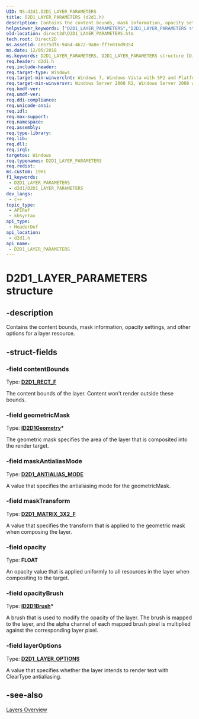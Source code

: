 ```yaml
---
UID: NS:d2d1.D2D1_LAYER_PARAMETERS
title: D2D1_LAYER_PARAMETERS (d2d1.h)
description: Contains the content bounds, mask information, opacity settings, and other options for a layer resource.
helpviewer_keywords: ["D2D1_LAYER_PARAMETERS","D2D1_LAYER_PARAMETERS structure [Direct2D]","d2d1/D2D1_LAYER_PARAMETERS","direct2d.D2D1_LAYER_PARAMETERS"]
old-location: direct2d\D2D1_LAYER_PARAMETERS.htm
tech.root: Direct2D
ms.assetid: ce575df6-9464-4672-9a0e-ff7e016d9354
ms.date: 12/05/2018
ms.keywords: D2D1_LAYER_PARAMETERS, D2D1_LAYER_PARAMETERS structure [Direct2D], d2d1/D2D1_LAYER_PARAMETERS, direct2d.D2D1_LAYER_PARAMETERS
req.header: d2d1.h
req.include-header: 
req.target-type: Windows
req.target-min-winverclnt: Windows 7, Windows Vista with SP2 and Platform Update for Windows Vista [desktop apps \| UWP apps]
req.target-min-winversvr: Windows Server 2008 R2, Windows Server 2008 with SP2 and Platform Update for Windows Server 2008 [desktop apps \| UWP apps]
req.kmdf-ver: 
req.umdf-ver: 
req.ddi-compliance: 
req.unicode-ansi: 
req.idl: 
req.max-support: 
req.namespace: 
req.assembly: 
req.type-library: 
req.lib: 
req.dll: 
req.irql: 
targetos: Windows
req.typenames: D2D1_LAYER_PARAMETERS
req.redist: 
ms.custom: 19H1
f1_keywords:
 - D2D1_LAYER_PARAMETERS
 - d2d1/D2D1_LAYER_PARAMETERS
dev_langs:
 - c++
topic_type:
 - APIRef
 - kbSyntax
api_type:
 - HeaderDef
api_location:
 - d2d1.h
api_name:
 - D2D1_LAYER_PARAMETERS
---
```


# D2D1_LAYER_PARAMETERS structure


## -description

Contains the content bounds, mask information, opacity settings, and other options for a layer resource.

## -struct-fields

### -field contentBounds

Type: <b><a href="/windows/win32/Direct2D/d2d1-rect-f">D2D1_RECT_F</a></b>

The content bounds of the layer. Content won't render outside these bounds.

### -field geometricMask

Type: <b><a href="/windows/win32/api/d2d1/nn-d2d1-id2d1geometry">ID2D1Geometry</a>*</b>

The geometric mask specifies the area of the layer that is composited into the render target.

### -field maskAntialiasMode

Type: <b><a href="/windows/win32/api/d2d1/ne-d2d1-d2d1_antialias_mode">D2D1_ANTIALIAS_MODE</a></b>

A value that specifies the antialiasing mode for the geometricMask.

### -field maskTransform

Type: <b><a href="/windows/win32/Direct2D/d2d1-matrix-3x2-f">D2D1_MATRIX_3X2_F</a></b>

A value that specifies the transform that is applied to the geometric mask when composing the layer.

### -field opacity

Type: <b>FLOAT</b>

An opacity value that is applied uniformly to all resources in the layer when compositing to the target.

### -field opacityBrush

Type: <b><a href="/windows/win32/api/d2d1/nn-d2d1-id2d1brush">ID2D1Brush</a>*</b>

A brush that is used to modify the opacity of the layer. The brush 
is mapped to the layer, and the alpha channel of each mapped brush pixel is multiplied against the corresponding layer pixel.

### -field layerOptions

Type: <b><a href="/windows/win32/api/d2d1/ne-d2d1-d2d1_layer_options">D2D1_LAYER_OPTIONS</a></b>

A value that specifies whether the layer intends to render text with ClearType antialiasing.

## -see-also

<a href="/windows/win32/Direct2D/direct2d-layers-overview">Layers Overview</a>

